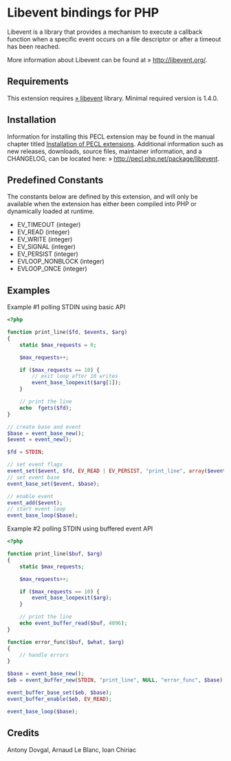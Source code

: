 Libevent bindings for PHP
=========================

Libevent is a library that provides a mechanism to execute a callback function when a specific event occurs on a file descriptor or after a timeout has been reached.

More information about Libevent can be found at » http://libevent.org/.

## Requirements 

This extension requires [» libevent](http://libevent.org/) library. Minimal required version is 1.4.0.

## Installation 

Information for installing this PECL extension may be found in the manual chapter titled [Installation of PECL extensions](http://php.net/manual/en/install.pecl.php). Additional information such as new releases, downloads, source files, maintainer information, and a CHANGELOG, can be located here: » http://pecl.php.net/package/libevent.

## Predefined Constants

The constants below are defined by this extension, and will only be available when the extension has either been compiled into PHP or dynamically loaded at runtime.

* EV_TIMEOUT (integer)
* EV_READ (integer)
* EV_WRITE (integer)
* EV_SIGNAL (integer)
* EV_PERSIST (integer)
* EVLOOP_NONBLOCK (integer)
* EVLOOP_ONCE (integer)

## Examples

Example #1 polling STDIN using basic API

```php
<?php

function print_line($fd, $events, $arg)
{
    static $max_requests = 0;

    $max_requests++;

    if ($max_requests == 10) {
        // exit loop after 10 writes
        event_base_loopexit($arg[1]);
    }

    // print the line
    echo  fgets($fd);
}

// create base and event
$base = event_base_new();
$event = event_new();

$fd = STDIN;

// set event flags
event_set($event, $fd, EV_READ | EV_PERSIST, "print_line", array($event, $base));
// set event base
event_base_set($event, $base);

// enable event
event_add($event);
// start event loop
event_base_loop($base);
```

Example #2 polling STDIN using buffered event API

```php
<?php

function print_line($buf, $arg)
{
    static $max_requests;

    $max_requests++;

    if ($max_requests == 10) {
        event_base_loopexit($arg);
    }

    // print the line
    echo event_buffer_read($buf, 4096);
}

function error_func($buf, $what, $arg)
{
    // handle errors
}

$base = event_base_new();
$eb = event_buffer_new(STDIN, "print_line", NULL, "error_func", $base);

event_buffer_base_set($eb, $base);
event_buffer_enable($eb, EV_READ);

event_base_loop($base);
```

## Credits

Antony Dovgal, Arnaud Le Blanc, Ioan Chiriac

